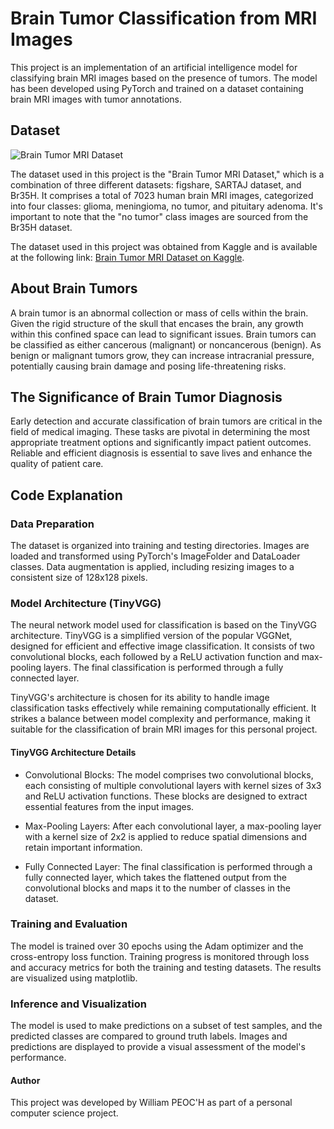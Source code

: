 # Brain Tumor Classification from MRI Images
This project is an implementation of an artificial intelligence model for classifying brain MRI images based on the presence of tumors. The model has been developed using PyTorch and trained on a dataset containing brain MRI images with tumor annotations.

## Dataset

![Brain Tumor MRI Dataset](https://dailymedia.case.edu/wp-content/uploads/2016/09/22122633/mri-scan-feat-768x329.jpg)

The dataset used in this project is the "Brain Tumor MRI Dataset," which is a combination of three different datasets: figshare, SARTAJ dataset, and Br35H. It comprises a total of 7023 human brain MRI images, categorized into four classes: glioma, meningioma, no tumor, and pituitary adenoma. It's important to note that the "no tumor" class images are sourced from the Br35H dataset.

The dataset used in this project was obtained from Kaggle and is available at the following link: [Brain Tumor MRI Dataset on Kaggle](https://www.kaggle.com/datasets/masoudnickparvar/brain-tumor-mri-dataset).

## About Brain Tumors
A brain tumor is an abnormal collection or mass of cells within the brain. Given the rigid structure of the skull that encases the brain, any growth within this confined space can lead to significant issues. Brain tumors can be classified as either cancerous (malignant) or noncancerous (benign). As benign or malignant tumors grow, they can increase intracranial pressure, potentially causing brain damage and posing life-threatening risks.

## The Significance of Brain Tumor Diagnosis
Early detection and accurate classification of brain tumors are critical in the field of medical imaging. These tasks are pivotal in determining the most appropriate treatment options and significantly impact patient outcomes. Reliable and efficient diagnosis is essential to save lives and enhance the quality of patient care.

## Code Explanation

### Data Preparation
The dataset is organized into training and testing directories. Images are loaded and transformed using PyTorch's ImageFolder and DataLoader classes. Data augmentation is applied, including resizing images to a consistent size of 128x128 pixels.

### Model Architecture (TinyVGG)
The neural network model used for classification is based on the TinyVGG architecture. TinyVGG is a simplified version of the popular VGGNet, designed for efficient and effective image classification. It consists of two convolutional blocks, each followed by a ReLU activation function and max-pooling layers. The final classification is performed through a fully connected layer.

TinyVGG's architecture is chosen for its ability to handle image classification tasks effectively while remaining computationally efficient. It strikes a balance between model complexity and performance, making it suitable for the classification of brain MRI images for this personal project.

#### TinyVGG Architecture Details
 * Convolutional Blocks: The model comprises two convolutional blocks, each consisting of multiple convolutional layers with kernel sizes of 3x3 and ReLU activation functions. These blocks are designed to extract essential features from the input images.

 * Max-Pooling Layers: After each convolutional layer, a max-pooling layer with a kernel size of 2x2 is applied to reduce spatial dimensions and retain important information.

 * Fully Connected Layer: The final classification is performed through a fully connected layer, which takes the flattened output from the convolutional blocks and maps it to the number of classes in the dataset.

### Training and Evaluation
The model is trained over 30 epochs using the Adam optimizer and the cross-entropy loss function. Training progress is monitored through loss and accuracy metrics for both the training and testing datasets. The results are visualized using matplotlib.

### Inference and Visualization
The model is used to make predictions on a subset of test samples, and the predicted classes are compared to ground truth labels. Images and predictions are displayed to provide a visual assessment of the model's performance.

#### Author
This project was developed by William PEOC'H as part of a personal computer science project.
